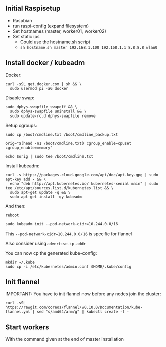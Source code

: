 ## Initial Raspisetup

- Raspbian
- run raspi-config (expand filesystem)
- Set hostnames (master, worker01, worker02)
- Set static ips
    - Could use the hostname.sh script
    - `sh hostname.sh master 192.168.1.100 192.168.1.1 8.8.8.8 wlan0`


## Install docker / kubeadm

Docker:
```
curl -sSL get.docker.com | sh && \
  sudo usermod pi -aG docker
```

Disable swap:
```
sudo dphys-swapfile swapoff && \
  sudo dphys-swapfile uninstall && \
  sudo update-rc.d dphys-swapfile remove
```

Setup cgroups:
```
sudo cp /boot/cmdline.txt /boot/cmdline_backup.txt

orig="$(head -n1 /boot/cmdline.txt) cgroup_enable=cpuset cgroup_enable=memory"

echo $orig | sudo tee /boot/cmdline.txt
```

Install kubeadm:
```
curl -s https://packages.cloud.google.com/apt/doc/apt-key.gpg | sudo apt-key add - && \
  echo "deb http://apt.kubernetes.io/ kubernetes-xenial main" | sudo tee /etc/apt/sources.list.d/kubernetes.list && \
  sudo apt-get update -q && \
  sudo apt-get install -qy kubeadm
```

And then:
```
reboot
```

```
sudo kubeadm init --pod-network-cidr=10.244.0.0/16
```

This `--pod-network-cidr=10.244.0.0/16` is specific for flannel

Also consider using `advertise-ip-addr`

You can now cp the generated kube-config:

```
mkdir ~/.kube
sudo cp -i /etc/kubernetes/admin.conf $HOME/.kube/config
```

## Init flannel

IMPORTANT:
You have to init flannel now before any nodes join the cluster:

```
curl -sSL https://rawgit.com/coreos/flannel/v0.10.0/Documentation/kube-flannel.yml | sed "s/amd64/arm/g" | kubectl create -f -
```

## Start workers

With the command given at the end of master installation